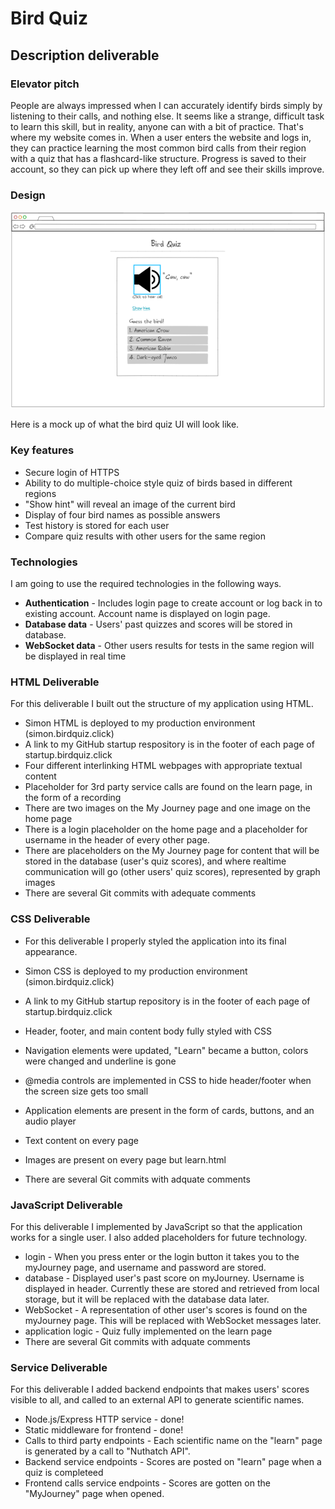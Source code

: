 # Bird Quiz

## Description deliverable

### Elevator pitch

People are always impressed when I can accurately identify birds simply by listening to their calls, and nothing else. It seems like a strange, difficult task to learn this skill, but in reality, anyone can with a bit of practice. That's where my website comes in. When a user enters the website and logs in, they can practice learning the most common bird calls from their region with a quiz that has a flashcard-like structure. Progress is saved to their account, so they can pick up where they left off and see their skills improve.  

### Design

![Mock](birdQuizMockUI.png)

Here is a mock up of what the bird quiz UI will look like.

### Key features

- Secure login of HTTPS
- Ability to do multiple-choice style quiz of birds based in different regions
- "Show hint" will reveal an image of the current bird
- Display of four bird names as possible answers
- Test history is stored for each user
- Compare quiz results with other users for the same region

### Technologies

I am going to use the required technologies in the following ways.

- **Authentication** - Includes login page to create account or log back in to existing account. Account name is displayed on login page.
- **Database data** - Users' past quizzes and scores will be stored in database.
- **WebSocket data** - Other users results for tests in the same region will be displayed in real time

### HTML Deliverable

For this deliverable I built out the structure of my application using HTML.

- Simon HTML is deployed to my production environment (simon.birdquiz.click)
- A link to my GitHub startup respository is in the footer of each page of startup.birdquiz.click
- Four different interlinking HTML webpages with appropriate textual content
- Placeholder for 3rd party service calls are found on the learn page, in the form of a recording
- There are two images on the My Journey page and one image on the home page
- There is a login placeholder on the home page and a placeholder for username in the header of every other page.
- There are placeholders on the My Journey page for content that will be stored in the database (user's quiz scores), and where realtime communication will go (other users' quiz scores), represented by graph images
- There are several Git commits with adequate comments

### CSS Deliverable

- For this deliverable I properly styled the application into its final appearance.

- Simon CSS is deployed to my production environment (simon.birdquiz.click)
- A link to my GitHub startup repository is in the footer of each page of startup.birdquiz.click
- Header, footer, and main content body fully styled with CSS
- Navigation elements were updated, "Learn" became a button, colors were changed and underline is gone
- @media controls are implemented in CSS to hide header/footer when the screen size gets too small
- Application elements are present in the form of cards, buttons, and an audio player
- Text content on every page
- Images are present on every page but learn.html 
- There are several Git commits with adquate comments

### JavaScript Deliverable

For this deliverable I implemented by JavaScript so that the application works for a single user. I also added placeholders for future technology.
- login - When you press enter or the login button it takes you to the myJourney page, and username and password are stored.
- database - Displayed user's past score on myJourney. Username is displayed in header. Currently these are stored and retrieved from local storage, but it will be replaced with the database data later.
- WebSocket - A representation of other user's scores is found on the myJourney page. This will be replaced with WebSocket messages later.
- application logic - Quiz fully implemented on the learn page
- There are several Git commits with adquate comments

### Service Deliverable

For this deliverable I added backend endpoints that makes users' scores visible to all, and called to an external API to generate scientific names.
- Node.js/Express HTTP service - done!
- Static middleware for frontend - done!
- Calls to third party endpoints - Each scientific name on the "learn" page is generated by a call to "Nuthatch API".
- Backend service endpoints - Scores are posted on "learn" page when a quiz is completeed
- Frontend calls service endpoints - Scores are gotten on the "MyJourney" page when opened.
